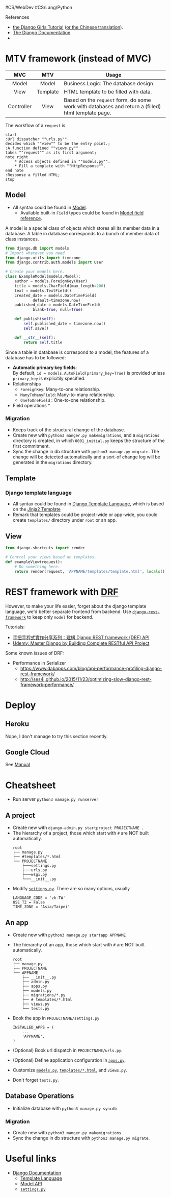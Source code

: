 #CS/WebDev #CS/Lang/Python

References
* [the Django Girls Tutorial](https://tutorial.djangogirls.org/) ([or the Chinese translation](https://carolhsu.gitbooks.io/django-girls-tutorial-traditional-chiness/)).
* [The Django Documentation][DjangoDoc]
* [](https://github.com/encode/django-rest-framework/tree/master)

# MTV framework (instead of MVC)

| MVC | MTV | Usage |
|:----:|:----:| ----- |
| Model | Model | Business Logic: The database design. |
| View | Template | HTML template to be filled with data. |
| Controller | View | Based on the `request` form, do some work with databases and return a (filled) html template page. |

The workflow of a `request` is 

```plantuml
start
:Url dispatcher ""urls.py"" 
decides which ""view"" to be the entry point.;
:A function defined ""views.py""
takes ""request"" as its first argument;
note right
    * Access objects defined in ""models.py"".
    * Fill a template with ""HttpResponse"".
end note
:Response a filled HTML;
stop
``` 

## Model

* All syntax could be found in [Model][ModelDoc].
    * Available built-in `Field` types could be found in [Model field reference](https://docs.djangoproject.com/en/dev/ref/models/fields/).

A model is a special class of objects which stores all its member data in a database. A table in database corresponds to a bunch of member data of class instances.

```python
from django.db import models
# Import whatever you need
from django.utils import timezone
from django.contrib.auth.models import User

# Create your models here.
class ExampleModel(models.Model):
    author = models.ForeignKey(User)
    title = models.CharField(max_length=200)
    text = models.TextField()
    created_date = models.DateTimeField(
            default=timezone.now)
    published_date = models.DateTimeField(
            blank=True, null=True)

    def publish(self):
        self.published_date = timezone.now()
        self.save()

    def __str__(self):
        return self.title
```

Since a table in database is correspond to a model, the features of a database has to be followed:
* **Automatic primary key fields**:  
    By default, `id = models.AutoField(primary_key=True)` is provided unless `primary_key` is explicitily specified.
* Relationships
    * `ForeignKey`: Many-to-one relationship.
    * `ManyToManyField`: Many-to-many relationship.
    * `OneToOneField` : One-to-one relationship.
* Field operations
    * 

### Migration

* Keeps track of the structural change of the database.
* Create new with `python3 manger.py makemigrations`, and a `migrations` directory is created, in which `0001_initial.py` keeps the structure of the first commitment.
* Sync the change in db structure with `python3 manage.py migrate`. The change will be detected automatically and a sort-of change log will be generated in the `migrations` directory.

## Template

### Django template language

* All syntax could be found in [Django Template Language][TemplateDoc], which is based on the [Jinja2 Template](https://jinja.palletsprojects.com/en/master/templates/)
* Remark that templates could be project-wide or app-wide, you could create `templates/` directory under `root` or an app.

## View

```python
from django.shortcuts import render

# Control your views based on templates.
def exampleView(request):
    # Do something here.
    return render(request, 'APPNAME/templates/template.html', locals())
```

# REST framework with [DRF][DRF]

However, to make your life easier, forget about the django template language, we'd better separate frontend from backend. Use [`django-rest-framework`][DRF] to keep only `model` for backend. 

Tutorials:
* [手把手程式實作分享系列：建構 Django REST framework (DRF) API
](https://medium.com/bandai%E7%9A%84%E6%A9%9F%E5%99%A8%E5%AD%B8%E7%BF%92%E7%AD%86%E8%A8%98/%E6%89%8B%E6%8A%8A%E6%89%8B%E7%A8%8B%E5%BC%8F%E5%AF%A6%E4%BD%9C%E5%88%86%E4%BA%AB%E7%B3%BB%E5%88%97-%E5%BB%BA%E6%A7%8B-django-rest-framework-drf-api-bf7e6e1997e4)
* [Udemy: Master Django by Building Complete RESTful API Project](https://www.udemy.com/course/master-django-by-building-complete-restful-api-project/)

Some known issues of DRF:
* Performance in Serializer
    * https://www.dabapps.com/blog/api-performance-profiling-django-rest-framework/
    * http://ses4j.github.io/2015/11/23/optimizing-slow-django-rest-framework-performance/


# Deploy

## Heroku

Nope, I don't manage to try this section recently.

## Google Cloud

See [Manual](https://cloud.google.com/python/django)

# Cheatsheet

* Run server `python3 manage.py runserver`

## A project

* Create new with `django-admin.py startproject PROJECTNAME .` 
* The hierarchy of a project, those which start with `#` are NOT built automatically.
    ```
    root
    ├── manage.py
    ├── #templates/*.html
    └── PROJECTNAME
        ├───settings.py
        ├───urls.py
        ├───wsgi.py
        └───__init__.py
    ```
* Modify [`settings.py`][settings.py]. There are so many options, usually 
    ```
    LANGUAGE_CODE = 'zh-TW'
    USE_TZ = False
    TIME_ZONE = 'Asia/Taipei'     
    ``` 
  
## An app

* Create new with `python3 manage.py startapp APPNAME`
* The hierarchy of an app, those which start with `#` are NOT built automatically. 

    ```
    root
    ├── manage.py
    ├── PROJECTNAME
    └── APPNAME
        ├── __init__.py
        ├── admin.py
        ├── apps.py
        ├── models.py
        ├── migrations/*.py
        ├── # templates/*.html
        ├── views.py
        └── tests.py
    ```
* Book the app in `PROJECTNAME/settings.py`

    ```
    INSTALLED_APPS = (
        ...
        'APPNAME',
    )
    ```
* (Optional) Book url dispatch in `PROJECTNAME/urls.py`.
* (Optional) Define application configuration in [`apps.py`][AppDoc].
* Customize [`models.py`][ModelDoc], [`templates/*.html`][TemplateDoc], and `views.py`.
* Don't forget `tests.py`.

## Database Operations

* Initialize database with `python3 manage.py syncdb`

### Migration

* Create new with `python3 manger.py makemigrations`
* Sync the change in db structure with `python3 manage.py migrate`.

# Useful links

* [Django Documentation][DjangoDoc]
    * [Template Language][TemplateDoc]
    * [Model API][ModelDoc]
    * [`settings.py`][settings.py]

[DjangoDoc]: https://docs.djangoproject.com/en/3.1/
[AppDoc]: https://docs.djangoproject.com/en/3.1/ref/applications/
[TemplateDoc]: https://docs.djangoproject.com/en/3.1/ref/templates/
[ModelDoc]: https://docs.djangoproject.com/en/3.1/topics/db/models/
[DRF]: https://github.com/encode/django-rest-framework/tree/master
[settings.py]: https://docs.djangoproject.com/en/3.1/ref/settings/


   
